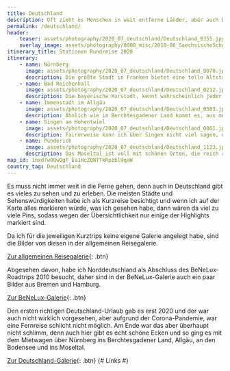 ```yaml
---
title: Deutschland
description: Oft zieht es Menschen in weit entferne Länder, aber auch Deutschland hat etliches zu bieten. Hier findest du meine Tipps für das Heimatland.
permalink: /deutschland/
header:
    teaser: assets/photography/2020_07_deutschland/Deutschland_0355.jpg
    overlay_image: assets/photography/0000_misc/2018-08_SaechsischeSchweiz_069.jpg
itinerary_title: Stationen Rundreise 2020
itinerary:
    - name: Nürnberg
      image: assets/photography/2020_07_deutschland/Deutschland_0070.jpg
      description: Die größte Stadt in Franken bietet eine tolle Altstadt mit vielen sehenswerten Kirchen, einem schönen Handwerkerhof und einer beeindruckenden Burg, die hoch oben über der Stadt thront. Insgesamt muss ich aber sagen, dass mir kleinere Städte im Umkreis, wie Bamberg oder Rothenburg ob der Tauber, besser gefallen haben. Einen Besuch ist Nürnberg aber auf jeden Fall wert.
    - name: Bad Reichenhall
      image: assets/photography/2020_07_deutschland/Deutschland_0212.jpg
      description: Die bayerische Kurstadt, kennt wahrscheinlich jeder von einer Salzmarke, weswegen es im Umkreis auch etliches rund um die Salzgewinnung zu besichtigen gibt. Aus meiner Sicht ist jedoch das wirkliche Highlight die umliegende Natur im Berchtesgadener Land, wie dem Königssee, dem Ramsauer Malerweg oder der Almbachklamm, die man von dort aus relativ leicht erreicht.
    - name: Immenstadt im Allgäu
      image: assets/photography/2020_07_deutschland/Deutschland_0583.jpg
      description: Ähnlich wie im Berchtesgadener Land kommt es, aus meiner Sicht, auf den Ort im Allgäu nicht unbedingt an, denn so ziemlich jeder Ort hat etwas schönes und bietet eine gute Ausgangslage die Natur zu entdecken. Immenstadt war definitiv eine gute Wahl für ein paar ruhige Tage mit leckerem Essen und gutem Bier ;)
    - name: Singen am Hohentwiel
      image: assets/photography/2020_07_deutschland/Deutschland_0861.jpg
      description: Fairerweise kann ich über Singen nicht viel sagen, denn die Station hatten wir nur gewählt, weil die anderen verfügbaren Hotels am Bodensee zu teuer, ausgebucht oder uns nicht zugesagt hatten. Wirklich viel Zeit haben wir daher dort nicht verbracht und würde ich im Nachhinein für einen Bodensee-Trip nicht unbedingt empfehlen.
    - name: Pünderich
      image: assets/photography/2020_07_deutschland/Deutschland_1123.jpg
      description: Das Moseltal ist voll mit schönen Orten, die reich an Fachwerkhäusern, Campingplätzen und Winzereien sind. Einer davon ist Pünderich und wir haben die Zeit dort sehr genossen. Viele Sehenswürdigkeiten ließen sich von hier aus leicht erreichen und innerhalb von wenigen Minuten war man umgeben von Weinreben.
map_id: 1nxd7wOQwQgT_Ea1HcZQNTTkRpzbl9qaW
country_tag: Deutschland
---
```


Es muss nicht immer weit in die Ferne gehen, denn auch in Deutschland gibt es vieles zu sehen und zu erleben.
Die meisten Städte und Sehenswürdigkeiten habe ich als Kurzreise besichtigt und wenn ich auf der Karte 
alles markieren würde, was ich gesehen habe, dann wären da viel zu viele Pins, 
sodass wegen der Übersichtlichkeit nur einige der Highlights markiert sind.

Da ich für die jeweiligen Kurztrips keine eigene Galerie angelegt habe, sind die Bilder von diesen in der allgemeinen Reisegalerie.  

[Zur allgemeinen Reisegalerie](/photography/here-there-and-everywhere/){: .btn}

Abgesehen davon, habe ich Norddeutschland als Abschluss des BeNeLux-Roadtrips 2010 besucht, 
daher sind in der BeNeLux-Galerie auch ein paar Bilder aus Bremen und Hamburg.

[Zur BeNeLux-Galerie](/photography/benelux-2010/){: .btn}

Den ersten richtigen Deutschland-Urlaub gab es erst 2020 und der war auch nicht wirklich vorgesehen, 
aber aufgrund der Corona-Pandemie, war eine Fernreise schlicht nicht möglich. 
Am Ende war das aber überhaupt nicht schlimm, denn auch hier gibt es echt schöne Ecken und so ging es mit dem Mietwagen über Nürnberg 
ins Berchtesgadener Land, Allgäu, an den Bodensee und ins Moseltal.

[Zur Deutschland-Galerie](/photography/deutschland-2020/){: .btn}
{# Links #}